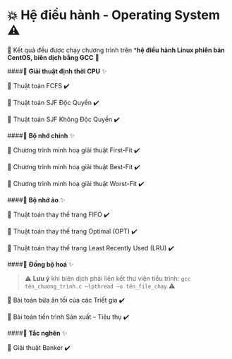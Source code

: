 # **:boom: Hệ điều hành - Operating System :warning:** 

:wave: Kết quả đều được chạy chương trình trên ***hệ điều hành Linux phiên bản CentOS, biên dịch bằng GCC** :gift:

####:file_folder: **Giải thuật định thời CPU** :sparkles:

:triangular_flag_on_post: Thuật toán FCFS :heavy_check_mark:

:triangular_flag_on_post: Thuật toán SJF Độc Quyền :heavy_check_mark:

:triangular_flag_on_post: Thuật toán SJF Không Độc Quyền :heavy_check_mark:

####:file_folder: **Bộ nhớ chính** :sparkles:

:triangular_flag_on_post: Chương trình minh hoạ giải thuật First-Fit :heavy_check_mark:

:triangular_flag_on_post: Chương trình minh hoạ giải thuật Best-Fit :heavy_check_mark:

:triangular_flag_on_post: Chương trình minh hoạ giải thuật Worst-Fit :heavy_check_mark:

####:file_folder: **Bộ nhớ ảo** :sparkles:

:triangular_flag_on_post: Thuật toán thay thế trang FIFO :heavy_check_mark:

:triangular_flag_on_post: Thuật toán thay thế trang Optimal (OPT) :heavy_check_mark:

:triangular_flag_on_post: Thuật toán thay thế trang Least Recently Used (LRU) :heavy_check_mark:

####:file_folder: **Đồng bộ hoá** :sparkles:

>:warning: **Lưu ý** khi biên dịch phải liên kết thư viện tiểu trình:
`gcc tên_chương_trình.c –lpthread –o tên_file_chạy` :warning:

:triangular_flag_on_post: Bài toán bữa ăn tối của các Triết gia :heavy_check_mark:

:triangular_flag_on_post: Bài toán tiến trình Sản xuất – Tiêu thụ :heavy_check_mark:

####:file_folder: **Tắc nghẽn** :sparkles:

:triangular_flag_on_post: Giải thuật Banker :heavy_check_mark:
